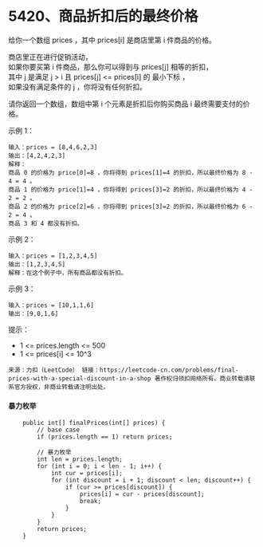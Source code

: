 5420、商品折扣后的最终价格
===

给你一个数组 prices ，其中 prices[i] 是商店里第 i 件商品的价格。<br>

商店里正在进行促销活动，<br>
如果你要买第 i 件商品，那么你可以得到与 prices[j] 相等的折扣，<br>
其中 j 是满足 j > i 且 prices[j] <= prices[i] 的 最小下标 ，<br>
如果没有满足条件的 j ，你将没有任何折扣。<br>

请你返回一个数组，数组中第 i 个元素是折扣后你购买商品 i 最终需要支付的价格。<br>

示例 1：<br>
```
输入：prices = [8,4,6,2,3]
输出：[4,2,4,2,3]
解释：
商品 0 的价格为 price[0]=8 ，你将得到 prices[1]=4 的折扣，所以最终价格为 8 - 4 = 4 。
商品 1 的价格为 price[1]=4 ，你将得到 prices[3]=2 的折扣，所以最终价格为 4 - 2 = 2 。
商品 2 的价格为 price[2]=6 ，你将得到 prices[3]=2 的折扣，所以最终价格为 6 - 2 = 4 。
商品 3 和 4 都没有折扣。
```
示例 2：<br>
```
输入：prices = [1,2,3,4,5]
输出：[1,2,3,4,5]
解释：在这个例子中，所有商品都没有折扣。
```
示例 3：<br>
```
输入：prices = [10,1,1,6]
输出：[9,0,1,6]
```
提示：<br>
* 1 <= prices.length <= 500
* 1 <= prices[i] <= 10^3

``
来源：力扣（LeetCode）
链接：https://leetcode-cn.com/problems/final-prices-with-a-special-discount-in-a-shop
著作权归领扣网络所有。商业转载请联系官方授权，非商业转载请注明出处。
``

#### 暴力枚举
```
    public int[] finalPrices(int[] prices) {
        // base case
        if (prices.length == 1) return prices;
        
        // 暴力枚举
        int len = prices.length;
        for (int i = 0; i < len - 1; i++) {
            int cur = prices[i];
            for (int discount = i + 1; discount < len; discount++) {
                if (cur >= prices[discount]) {
                    prices[i] = cur - prices[discount];
                    break;
                }
            }
        }
        return prices;
    }
```
